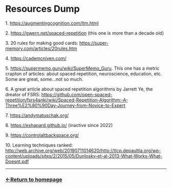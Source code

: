 # Resources Dump

1​.​ https://augmentingcognition.com/ltm.html

2​.​ https://gwern.net/spaced-repetition  (this one is more than a decade old)

3​.​ 20 rules for making good cards: https://super-memory.com/articles/20rules.htm

4​.​ https://cademcniven.com/

5​.​ https://supermemo.guru/wiki/SuperMemo_Guru. This one has a metric crapton of articles: about spaced repetition, neuroscience, education, etc. Some are great, some...not so much.

6​.​ A great article about spaced repetition algorithms by Jarrett Ye, the dreator of FSRS: https://github.com/open-spaced-repetition/fsrs4anki/wiki/Spaced-Repetition-Algorithm:-A-Three%E2%80%90Day-Journey-from-Novice-to-Expert

7​.​ https://andymatuschak.org/

8​.​ https://eshapard.github.io/ (inactive since 2022)

9​.​ https://controlaltbackspace.org/

10​.​ Learning techniques ranked: http://web.archive.org/web/20190711014620/http://tlcp.depaultla.org/wp-content/uploads/sites/2/2015/05/Dunlosky-et-al-2013-What-Works-What-Doesnt.pdf


___
### [←Return to homepage](https://expertium.github.io/)
